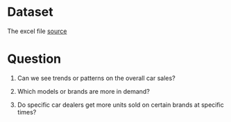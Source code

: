 # Dataset
The excel file [source](https://tableauserverguru.files.wordpress.com/2020/06/star-schema-2.xlsx)

# Question

1. Can we see trends or patterns on the overall car sales?

2. Which models or brands are more in demand?

3. Do specific car dealers get more units sold on certain brands at specific times?